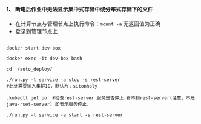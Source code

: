 #### 1、 断电后作业中无法显示集中式存储中或分布式存储下的文件
+ 在计算节点与管理节点上执行命令：`mount -a`  无返回值为正确
+ 登录到管理节点上

```shell

docker start dev-box

docker exec -it dev-box bash 

cd  /auto_deploy/

./run.py -t service -a stop -s rest-server    
#此处需要输入集群ID，默认为：sitonholy

.kubectl get po  #检查rest-server 服务是否停止,看不到rest-server(注意，不是java-rset-server) 即表示服务停止。 

./run.py -t service -a start -s rest-server  
```
